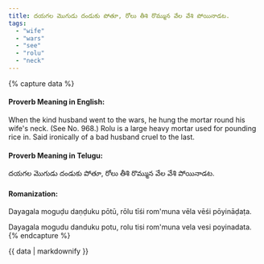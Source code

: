```yaml
---
title: దయగల మొగుడు దండుకు పోతూ, రోలు తీశి రొమ్మున వేల వేశి పోయినాడట.
tags:
  - "wife"
  - "wars"
  - "see"
  - "rolu"
  - "neck"
---
```


{% capture data %}
#### Proverb Meaning in English:
When the kind husband went to the wars, he hung the mortar round his wife's neck.
(See No. 968.)
Rolu is a large heavy mortar used for pounding rice in.
Said ironically of a bad husband cruel to the last.

#### Proverb Meaning in Telugu:
దయగల మొగుడు దండుకు పోతూ, రోలు తీశి రొమ్మున వేల వేశి పోయినాడట.

#### Romanization:
Dayagala moguḍu daṇḍuku pōtū, rōlu tīśi rom'muna vēla vēśi pōyināḍaṭa.

Dayagala mogudu danduku potu, rolu tisi rom'muna vela vesi poyinadata.
{% endcapture %}

{{ data | markdownify }}

